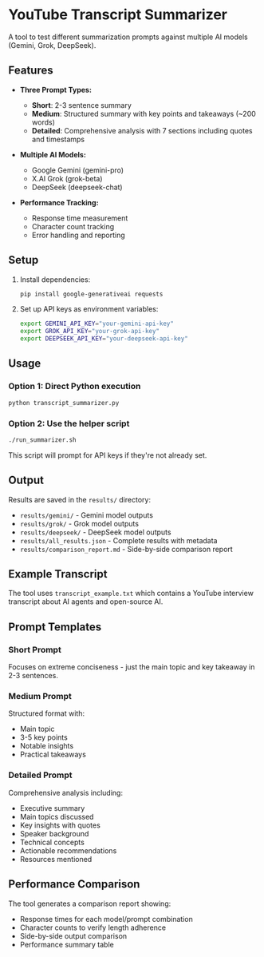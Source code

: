 # YouTube Transcript Summarizer

A tool to test different summarization prompts against multiple AI models (Gemini, Grok, DeepSeek).

## Features

- **Three Prompt Types:**
  - **Short**: 2-3 sentence summary
  - **Medium**: Structured summary with key points and takeaways (~200 words)
  - **Detailed**: Comprehensive analysis with 7 sections including quotes and timestamps

- **Multiple AI Models:**
  - Google Gemini (gemini-pro)
  - X.AI Grok (grok-beta)
  - DeepSeek (deepseek-chat)

- **Performance Tracking:**
  - Response time measurement
  - Character count tracking
  - Error handling and reporting

## Setup

1. Install dependencies:
   ```bash
   pip install google-generativeai requests
   ```

2. Set up API keys as environment variables:
   ```bash
   export GEMINI_API_KEY="your-gemini-api-key"
   export GROK_API_KEY="your-grok-api-key"
   export DEEPSEEK_API_KEY="your-deepseek-api-key"
   ```

## Usage

### Option 1: Direct Python execution
```bash
python transcript_summarizer.py
```

### Option 2: Use the helper script
```bash
./run_summarizer.sh
```
This script will prompt for API keys if they're not already set.

## Output

Results are saved in the `results/` directory:

- `results/gemini/` - Gemini model outputs
- `results/grok/` - Grok model outputs  
- `results/deepseek/` - DeepSeek model outputs
- `results/all_results.json` - Complete results with metadata
- `results/comparison_report.md` - Side-by-side comparison report

## Example Transcript

The tool uses `transcript_example.txt` which contains a YouTube interview transcript about AI agents and open-source AI.

## Prompt Templates

### Short Prompt
Focuses on extreme conciseness - just the main topic and key takeaway in 2-3 sentences.

### Medium Prompt
Structured format with:
- Main topic
- 3-5 key points
- Notable insights
- Practical takeaways

### Detailed Prompt
Comprehensive analysis including:
- Executive summary
- Main topics discussed
- Key insights with quotes
- Speaker background
- Technical concepts
- Actionable recommendations
- Resources mentioned

## Performance Comparison

The tool generates a comparison report showing:
- Response times for each model/prompt combination
- Character counts to verify length adherence
- Side-by-side output comparison
- Performance summary table
